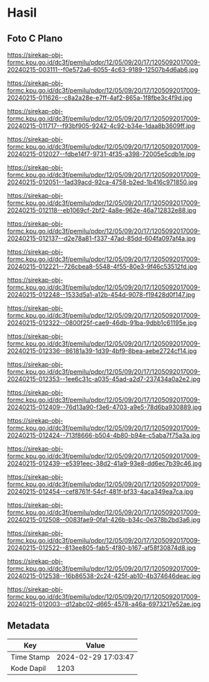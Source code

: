 # Hasil

## Foto C Plano

https://sirekap-obj-formc.kpu.go.id/dc3f/pemilu/pdpr/12/05/09/20/17/1205092017009-20240215-003111--f0e572a6-6055-4c63-9189-12507b4d6ab6.jpg

https://sirekap-obj-formc.kpu.go.id/dc3f/pemilu/pdpr/12/05/09/20/17/1205092017009-20240215-011626--c8a2a28e-e7ff-4af2-865a-1f8fbe3c4f9d.jpg

https://sirekap-obj-formc.kpu.go.id/dc3f/pemilu/pdpr/12/05/09/20/17/1205092017009-20240215-011717--f93bf905-9242-4c92-b34e-1daa8b3609ff.jpg

https://sirekap-obj-formc.kpu.go.id/dc3f/pemilu/pdpr/12/05/09/20/17/1205092017009-20240215-012027--fdbe14f7-9731-4f35-a398-72005e5cdb1e.jpg

https://sirekap-obj-formc.kpu.go.id/dc3f/pemilu/pdpr/12/05/09/20/17/1205092017009-20240215-012051--1ad39acd-92ca-4758-b2ed-1b416c971850.jpg

https://sirekap-obj-formc.kpu.go.id/dc3f/pemilu/pdpr/12/05/09/20/17/1205092017009-20240215-012118--eb1069cf-2bf2-4a8e-962e-46a712832e88.jpg

https://sirekap-obj-formc.kpu.go.id/dc3f/pemilu/pdpr/12/05/09/20/17/1205092017009-20240215-012137--d2e78a81-f337-47ad-85dd-604fa097af4a.jpg

https://sirekap-obj-formc.kpu.go.id/dc3f/pemilu/pdpr/12/05/09/20/17/1205092017009-20240215-012221--726cbea8-5548-4f55-80e3-9f46c53512fd.jpg

https://sirekap-obj-formc.kpu.go.id/dc3f/pemilu/pdpr/12/05/09/20/17/1205092017009-20240215-012248--1533d5a1-a12b-454d-9078-f19428d0f147.jpg

https://sirekap-obj-formc.kpu.go.id/dc3f/pemilu/pdpr/12/05/09/20/17/1205092017009-20240215-012322--0800f25f-cae9-46db-91ba-9dbb1c61195e.jpg

https://sirekap-obj-formc.kpu.go.id/dc3f/pemilu/pdpr/12/05/09/20/17/1205092017009-20240215-012336--86181a39-1d39-4bf9-8bea-aebe2724cf14.jpg

https://sirekap-obj-formc.kpu.go.id/dc3f/pemilu/pdpr/12/05/09/20/17/1205092017009-20240215-012353--1ee6c31c-a035-45ad-a2d7-237434a0a2e2.jpg

https://sirekap-obj-formc.kpu.go.id/dc3f/pemilu/pdpr/12/05/09/20/17/1205092017009-20240215-012409--76d13a90-f3e6-4703-a9e5-78d6ba930889.jpg

https://sirekap-obj-formc.kpu.go.id/dc3f/pemilu/pdpr/12/05/09/20/17/1205092017009-20240215-012424--713f8666-b504-4b80-b94e-c5aba7f75a3a.jpg

https://sirekap-obj-formc.kpu.go.id/dc3f/pemilu/pdpr/12/05/09/20/17/1205092017009-20240215-012439--e5391eec-38d2-41a9-93e8-dd6ec7b39c46.jpg

https://sirekap-obj-formc.kpu.go.id/dc3f/pemilu/pdpr/12/05/09/20/17/1205092017009-20240215-012454--cef8761f-54cf-481f-bf33-4aca349ea7ca.jpg

https://sirekap-obj-formc.kpu.go.id/dc3f/pemilu/pdpr/12/05/09/20/17/1205092017009-20240215-012508--0083fae9-0fa1-426b-b34c-0e378b2bd3a6.jpg

https://sirekap-obj-formc.kpu.go.id/dc3f/pemilu/pdpr/12/05/09/20/17/1205092017009-20240215-012522--813ee805-fab5-4f80-b167-af58f30874d8.jpg

https://sirekap-obj-formc.kpu.go.id/dc3f/pemilu/pdpr/12/05/09/20/17/1205092017009-20240215-012538--16b86538-2c24-425f-ab10-4b374646deac.jpg

https://sirekap-obj-formc.kpu.go.id/dc3f/pemilu/pdpr/12/05/09/20/17/1205092017009-20240215-012003--d12abc02-d665-4578-a46a-6973217e52ae.jpg


## Metadata

| Key        | Value               |
| ---------- | ------------------- |
| Time Stamp | 2024-02-29 17:03:47 |
| Kode Dapil | 1203                |



